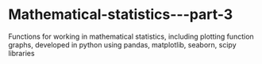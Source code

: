 # Mathematical-statistics---part-3
Functions for working in mathematical statistics, including plotting function graphs, developed in python using pandas, matplotlib, seaborn, scipy libraries
